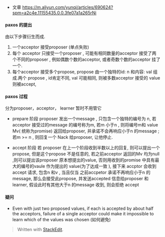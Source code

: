 * 文章
https://m.aliyun.com/yunqi/articles/690624?spm=a2c4e.11155435.0.0.3fe07a1a265rNi

#### paxos 的提出
由以下步骤衍生而成. 
1. 一个acceptor 接受proposer (单点失败)
2. 每个 acceptor 只接受一个proposer , 可能有相同数量的acceptor 接受了两个不同的proposer , 例如偶数个数的acceptor, 或者奇数个数的acceptor 挂了一个.
3. 每个acceptor  接受多个propose, propose 由一个独特的id: n 和内容: val 组成.两个 propose  , id肯定不同, val 可能相同, 则被多数acceptor 接受的 value 则被accept, 

#### paxos 过程
分为proposer，acceptor， learner 暂时不用管它

* prepare 阶段
proposer  发出一个message , 只包含一个独特的编号为 n, 若acceptor 接受过的message 的编号称为m, 若m 小于n , 则将编号m和 value Mv( 统称为promise) 返回给proposer, 并承诺不会再响应小于n 的message ; 若m >= n , 则回复一个 Nack 给proposer, 让他停止.

* accept 阶段
若 proposer 在上一个阶段收到半数以上的回复, 则可以提出一个propose, 但是这个propose 不是任意的, 若之前acceptor 返回的Mv 均为null ,则可以提出该proposer 原本想提出的value, 否则用收到的promise 中具有最大的编号的vaule 作为提出的 value(为了达成一致 ), 接下来 accptor 会收到 accept 请求, 包含n 和v , 当且仅当 之前accpetor 承诺不再响应小于n 的message, 那么会接受此propose, 并发送accepted 信息给proposer 和learner, 假设此时有其他大于n 的message 收到, 则会拒绝 accept

#### 疑问
* Even with just two proposed values, if each is accepted by
about half the acceptors, failure of a single acceptor could make it impossible to learn which of the values was chosen (如何避免)

> Written with [StackEdit](https://stackedit.io/).
<!--stackedit_data:
eyJoaXN0b3J5IjpbLTgzNzcxMjkzOSwtNjU3OTExMDI0LC0xMT
M4Nzg0MzY4LDMzMjk3OTA3LDE4MDE0OTE0MTcsNjE5MDM1NTI4
LDE3Nzc1MjEzMzcsMjEyNjQyODAyNSwtMjA2NTExMDQ4NiwtMT
EwMTg5MDAwNyw3Mzc3NDg0NzAsNTY0MjM4MTcsNDgzNTI4NjA2
LC0xNjkyNTQ3ODYxLC0xMjY1ODE3ODQ3LDI1MjQ5MTQ2OCwtNj
cxNTI4NTEsMjYwOTQxNzcsLTE4ODM1NzM1NTksLTIxMTYxMjE0
MzddfQ==
-->
